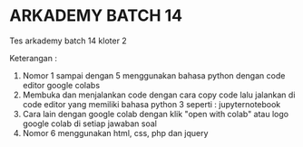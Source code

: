 # ARKADEMY BATCH 14
Tes arkademy batch 14 kloter 2

Keterangan :
1. Nomor 1 sampai dengan 5 menggunakan bahasa python dengan code editor google colabs
2. Membuka dan menjalankan code dengan cara copy code lalu jalankan di code editor yang memiliki bahasa python 3 seperti : jupyternotebook
3. Cara lain dengan google colab dengan klik "open with colab" atau logo google colab di setiap jawaban soal
4. Nomor 6 menggunakan html, css, php dan jquery
